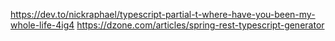 https://dev.to/nickraphael/typescript-partial-t-where-have-you-been-my-whole-life-4ig4
https://dzone.com/articles/spring-rest-typescript-generator
